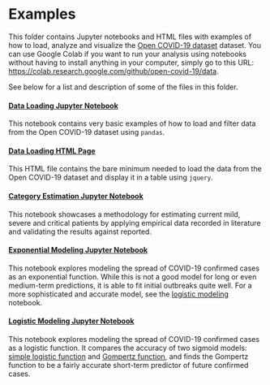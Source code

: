 # Examples
This folder contains Jupyter notebooks and HTML files with examples of how to
load, analyze and visualize the
[Open COVID-19 dataset](https://github/open-covid-19/data) dataset. You can
use Google Colab if you want to run your analysis using notebooks without
having to install anything in your computer, simply go to this URL:
https://colab.research.google.com/github/open-covid-19/data.

See below for a list and description of some of the files in this folder.

#### [Data Loading Jupyter Notebook](data_loading.ipynb)
This notebook contains very basic examples of how to load and filter data
from the Open COVID-19 dataset using `pandas`.

#### [Data Loading HTML Page](data_loading.html)
This HTML file contains the bare minimum needed to load the data from the
Open COVID-19 dataset and display it in a table using `jquery`.

#### [Category Estimation Jupyter Notebook](category_estimation.ipynb)
This notebook showcases a methodology for estimating current mild, severe and
critical patients by applying empirical data recorded in literature and
validating the results against reported.

#### [Exponential Modeling Jupyter Notebook](exponential_modeling.ipynb)
This notebook explores modeling the spread of COVID-19 confirmed cases as an
exponential function. While this is not a good model for long or even
medium-term predictions, it is able to fit initial outbreaks quite well. For a
more sophisticated and accurate model, see the
[logistic modeling](logistic_modeling.ipynb) notebook.

#### [Logistic Modeling Jupyter Notebook](logistic_modeling.ipynb)
This notebook explores modeling the spread of COVID-19 confirmed cases as a
logistic function. It compares the accuracy of two sigmoid models:
[simple logistic function](https://en.wikipedia.org/wiki/Logistic_function)
and [Gompertz function](https://en.wikipedia.org/wiki/Gompertz_function), and
finds the Gompertz function to be a fairly accurate short-term predictor of
future confirmed cases.

